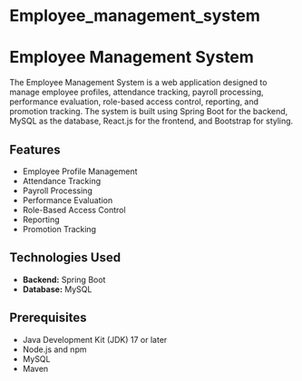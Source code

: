 # Employee_management_system
# Employee Management System

The Employee Management System is a web application designed to manage employee profiles, attendance tracking, payroll processing, performance evaluation, role-based access control, reporting, and promotion tracking. The system is built using Spring Boot for the backend, MySQL as the database, React.js for the frontend, and Bootstrap for styling.

## Features

- Employee Profile Management
- Attendance Tracking
- Payroll Processing
- Performance Evaluation
- Role-Based Access Control
- Reporting
- Promotion Tracking

## Technologies Used

- **Backend:** Spring Boot
- **Database:** MySQL

## Prerequisites

- Java Development Kit (JDK) 17 or later
- Node.js and npm
- MySQL
- Maven
